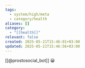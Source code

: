 ```yaml
---
tags:
  - system/high/meta
  - category/health
aliases: []
category:
  - "[[health]]"
relevant: false
created: 2025-05-21T15:46:01+03:00
updated: 2025-05-21T15:46:56+03:00
---
```


[[@prostosocial_bot]]
😀

